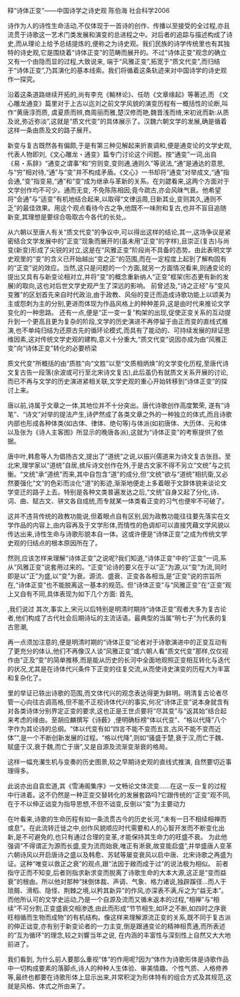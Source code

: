释“诗体正变”——中国诗学之诗史观 陈伯海 社会科学2006

诗作为人的诗性生命活动,不仅体现于一首诗的创作、传播以至接受的全过程,亦且流贯于诗歌这一艺术门类发展和演变的总进程之中。对后者的追踪与描述构成了诗史,而从理论上给予总结提炼的,便称之为诗史观。我们民族的诗学传统里也有其独特的诗史观,它是围绕着“诗体正变”的范畴而展开的。不过“诗体正变”观念的确立又有一个由隐而显的过程,大致说来, 端于“风雅正变”,拓宽于“质文代变”,而归结于“诗体正变”,乃其演化的基本线索。我们将循着这条轨迹来对中国诗学的诗史观作一探究。



沿着这条道路继续开拓的,尚有李充《輸林论》、任昉《文章缘起》等著述,而
《文心雕龙通变》篇里对于上古以迄刘之前文学风貌的演变历程有一概括性的论断,叫作“黄唐淳而质, 虞夏质而辨,商周丽而雅,楚汉修而艳,魏晋浅而绮,宋初讹而新:从质及讹,弥近弥淡”,这就是“质文代变”的具体展示了。汉魏六朝文学的发展,确是循着这样一条由质及文的路子展开。


新变与复古既然各有偏颇,于是有第三种见解起来折衷调和,便是通变论的文学史观,代表人物即刘,《文心雕龙・通变》篇专门讨论这个间题。按“通变”一词,出自《易・系辞》“通变之谓事”和“穷则变,变则通,通则久”等说法,“通”是通达的意思,与“穷”相对待,“通”与“变”并不构成矛盾。《文心》一书却将“通变”对举成文,“通”指会通,“变”指变易,“通”和“变”成为继承与革新的关系。在刘勰看来,这两个方面对于文学创作均不可少。通而无变, 不免陈陈相因;竟今疏古,亦会风昧气衰。他希望将“会通”与“适变”有机地结合起来,以取得“文律运周,日新其业,变则其久,通则不乏”的最佳效果。用这个观点看待今古之争,他既不一味附和复古,也并不盲目追随新变,其理想是要综合吸取古今各代的长处,。


从六朝以至唐人有关“质文代变”的争议中,可以得出这样的结论,其一,这场争议是紧密结合文学发展中的“正变”现象而展开的(虽未用“正变”的字样),且崇正(复古)与尚变(新变)形成了尖锐的对立,这是在“风雅正变”阶段尚不具备的态势。由此表明文学史观里的“变”的含义已开始越出“变之正”的范围,而在一定程度上起到了解构固有的“正变”说的效应。当然,这只是问题的一个方面,就另一方面情况看来,则通变论的提出又具有与新变论相对立,并将“变”的概念重新纳人“正变”框架(形态更有新的发展)的取向,这也对后世文学史观产生了深远的影响。
前曾述及,“诗之正经”与“变风变雅”的区划首先来自时代政治,由于政教、风俗的变迁而造成诗歌功能上以颂美为主或怨刺为主的分别,更进而体现为作品风格上的种种差异,这是由时代来推论文学变化的一种思路。
还有一点,便是“正一变一复”构架的出现,促使正变关系的互动提升到一个更高且更为复杂的阶段,文学的历史演进不再停留于由正而变的直线式推演,也不单纯归结为还原古先的循环论模式,而具有了能动的、可持续发展的辩证思维因素,这对传统文学史观的建构,意义十分重大,“质文代变”说因亦成为由“风雅正变”向“诗体正变”转化的必要桥梁



质文代变”所概括的由“质胜”向“文胜”以至“文质相炳焕”的文学变化历程,至唐代诗文复古告一段落(余波或可行至北宋诗文复古),此后虽仍有就质文关系开展的讨论,而已不再与文学的历史演进紧相关联,文学史观的重心开始转移到“诗体正变”的探讨上来。


唐以前,诗属于文章之一体,其地位并不十分突出。唐代诗歌创作高度繁荣, 遂有“诗笔”、“诗文”对举的提法产生,诗俨然成了各类文章之外的一种独立的体式,而且诗歌内部也形成各种体类(如古体、律体、绝句等)与体派(如初唐体、大历体、元和体以及张为《诗人主客图》所显示的晚唐各派),这就为“诗体正变”的考察提供了依据。

唐中叶,韩愈等人为倡扬古文,提出了“道统”之说,以振兴儒道来为诗文复古张目。至北宋,理学家以“道统”自居,摈斥诗文创作在外,于是古文家不得不另立“文统”与之抗衡。“文统”承“道统”而来,其中自包含“道”的成分,但“文统”欲与“道统”相抗衛,又必然要强化“文”的色彩而淡化“道”的影迹,渐渐地便走上多着眼于文辞体貌来谈论文学变迁的路子上去。特别是各种文类普遍发达之后,“文统”自身又起了分化,诗、词、曲、赋古文、骈文各自成统,而专就某一体类看正变的习气也便牢不可破了。

这并不违背传统的政教功能说,但着眼点自有区别,因为政教功能往往要先落实在文学作品的内容上,由内容再及于文学形体,而情性的色调却可以直接凭藉文学风貌以传达出来,诗性生命与诗歌形貌本自一体。这或许便是“诗体正变”之成为传统文学史观的归结点的根本原因所在了。


然则,应该怎样来理解“诗体正变”之说呢?我们知道,“诗体正变”中的“正变”一词,系从“风雅正变”说套用过来的。“正变”论诗的要义在于以“正”为源,以“变”为流,同时即是以“正”为盛,以“变”为衰。源流、盛衰、正变各各相当,是“正变”说的宗旨所在,“诗体正变”也不能脱离这一基本的规范。但“诗体正变”与“风雅正变”在“正变”观上又自有不同,具体表现为如下几个方面: 首先,

,我们说过
其次,事实上,宋元以后特别是明清时期持“诗体正变”观者大多为复古论者,他们构成了古代社会后期诗坛的主流话语。最典型的当属“明七子”为代表的复古思潮,

再一点须加注意的,便是明清时期的“诗体正变”论者对于诗歌演进中的正变互动有了更充分的体认,他们不再像汉人谈“风雅正变”或六朝人看“质文代变”那样,仅仅视作由“正及“变”的简单推移,而是能从历史的长河中全面地观照正变相互转化与迭代的状况,尤其是在诗体代兴条件下正变的往复交流,从而使诗史演变的历程大为丰富和复杂化了。

里的举证已轶出诗歌的范围,而文体代兴的观念表达得更为鲜明。明清复古论者尽管一心向往古调高格,但不能不正视诗体代兴的事实,何况“诗体正变”说本身就含有对各类诗体分别界定正变的要求,这也正是王世贞要将“尽其变”与“返其始”结合起来考虑的缘由。至胡应麟撰写《诗薮》,便明确标榜“体以代变”、“格以代降”八个字作为其论诗的总纲。“体以代变有如“四言不能不变而五言,古风不能不变而近体”“,是一个不断创新发展的过程。“格以代降”,则如“骚盛于楚,衰于汉,而亡于魏、赋盛于汉,衰于魏,而亡于唐”,又是自源及流渐变渐衰的格局。

这样一幅充灡生机与变奏的历史图景,较之早期诗史观的直线式推演, 自然要切近事理得多。

此说亦出自袁宏道,其《雪涛阁集序》一文畅论文体流变……在这一反一复的过程中行进着。这不仍然是一种正变交替转化的发展套路吗?它跟传统的“正变”观不同,在于不以伸正诎变为指导思想,不但不诎变,反倒以“变”为主要动力

在叶看来,诗歌的生命历程有如一条流贯古今的历史长河,“未有一日不相续相禅而或息”。在此流转迁徙之中,创作风貌顺应时代需要和人的心智开发而不断变化出新,是不可避免的,也只有通过合理的变革,オ能保持其生命力的旺盛不衰。
为此他强调“不得谓正为源而长盛,变为流而始衰,唯正有淅衰,故变能启盛”,并举盛唐人变革六朝诗风以开启唐诗之盛以及韩愈、苏轼等屡变衰风以启中唐、北宋诗歌之再盛为证。这种“唯变以救正之衰”的观点,跟“法因于敝而成于过”的说法极为相似。
前者指守正而不知变,后者则指求新求变而脱离了诗歌生命的大本大源,这正是“变而益衰”的根由。所以他对那种“抹倒体裁、声调、气象、格力诸说,独辟蹊径…而人于琐屑、滑稻、隐怪、荆棘之境,以矜其新异”的作风,亦深表不满,斥之为“益无本”。而他所认可的文学史运动,乃是一个自源及流而又循末返本的过程,“相禅”与“相续”不可分割,正变盛衰交相渗透,由此而形成“节节相生,如环之不断,如四时之序衰旺相循而生物而成物”的有机结构。像这样来理解源流正变的关系,既不同于复古派的伸正诎变,亦有别于新变论者的一力主变,倒是跟通变论的精神相贯通,而所表述的“互为循环”的理念,较之刘響当年之说, 在内涵的丰富性与深刻性上自然又大大地前进了。



我们看到,
为什么前人要那么重视“体”的作用呢?因为“体作为诗歌形体是诗歌作品中一切构成要素的落脚点,诗人的种种人生体验、审美情趣、个性气质、人格修养等,最终也都要在诗歌形体上显示出来,并常积淀为形体特有的组合方式及其规范,这就是风格、体式之所由来了。


